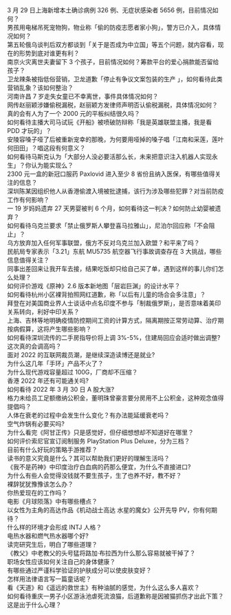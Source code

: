 3 月 29 日上海新增本土确诊病例 326 例、无症状感染者 5656 例，目前情况如何？  
男孩用电梯吊死宠物狗，物业称「偷的防疫志愿者家小狗」，警方已介入，具体情况如何？  
第五轮俄乌谈判后双方都谈到「关于是否成为中立国」等五个问题，就内容看，现在的形势到底对谁更有利？  
南京火灾离世夫妻留下 3 个孩子，目前情况如何？筹款平台的爱心捐款能否留给孩子？  
卫龙辣条被指低俗营销，卫龙道歉「停止有争议文案包装的生产 」，如何看待此类营销乱象？该如何整治？  
河南许昌 7 岁走失女童已不幸离世，事件具体情况如何？  
网传赵丽颖涉嫌偷税漏税，赵丽颖方发律师声明否认偷税漏税，具体情况如何？  
真的会有人为了一个 2000 元的平板纠结很久吗？  
如何看待主播大司马试玩《开船》被喷破防辩称「我是英雄联盟主播，我是看 PDD 才玩的」？  
安陵容嗓子哑了后被重新宠幸的那晚，为何要用哑掉的嗓子唱「江南和采莲，莲叶何田田」？唱这段有何意义？  
如何看待马斯克认为「大部分人没必要活那么长，未来把意识注入机器人实现永生」？你认为能实现么？  
2300 元一盒的新冠口服药 Paxlovid 进入至少 8 省份且纳入医保，有哪些值得关注的信息？  
深圳陈某因组织他人从香港偷渡入境被批逮捕，该行为涉及哪些犯罪？对当前防疫工作有何影响？  
一 19 岁妈妈遗弃 27 天男婴被判 6 个月，如何看待这一判决？如何防止幼婴被遗弃？  
如何看待乌克兰要求「禁止俄罗斯人攀登喜马拉雅山」，尼泊尔回应称「不会阻止」？  
乌方放弃加入任何军事联盟，俄方不反对乌克兰加入欧盟？和平来了吗？  
民航局专家表示「3.21」东航 MU5735 航空器飞行事故调查存在 3 大挑战，哪些信息值得关注？  
同事出差回来让我开车去接，结果吃饭却只给自己买了单，遇到这样的事儿你们怎么处理？  
如何评价游戏《原神》2.6 版本新地图「层岩巨渊」的设计水平？  
如何看待杭州小区裸背拍照网红道歉，称「以后有儿童的场合会多注意」？  
拜登在对美国商业界人士谈话中点名印度不参与「制裁俄罗斯」，是否意味着美印关系转向，利好中印关系？  
上海、吉林等地明确疫情防控期间工资的计算方式，隔离期按正常劳动算、治疗期按病假算，这将产生哪些影响？  
如何看待深圳流传的二手房指导价将上调 3%-5%，住建局回应会适时做出调整? 这次真的会调高吗？  
面对 2022 的互联网裁员潮，是继续深造读博还是就业?  
为什么这几年「手环」产品不火了？  
为什么现代游戏容量超过 100G，厂商却不压缩？  
香港 2022 年还有可能通关吗?  
如何看待 2022 年 3 月 30 日 A 股大涨?  
格力未给员工足额缴纳公积金，董明珠曾豪言要分房用不上公积金，这种观念值得提倡吗？  
人体在衰老的过程中会发生什么变化？有办法能延缓衰老吗？  
空气炸锅有必要买吗?  
为什么看完《阿甘正传》只是感觉好，但仔细想想却不知道好在哪里？  
如何评价索尼官宣订阅制服务 PlayStation Plus Deluxe，分为三档？  
目前有什么好玩的策略手游推荐？  
读书的意义究竟是什么？其可以帮助我们更好的理解生活吗？  
《我不是药神》中印度治疗白血病的药那么便宜，为什么不直接进口?  
为什么有些人会觉得没钱就不要生孩子，生了也养不好，教不好？  
裸辞犹犹豫豫该怎么办？  
你热爱现在的工作吗？  
电影《月球陨落》中有哪些槽点？  
以女性为主角的高达作品《机动战士高达 水星的魔女》公开先导 PV，你有何期待？  
什么样的环境才会形成 INTJ 人格？  
电热水器和燃气热水器哪个好?  
读完研究生后，明白了哪些道理？  
《教父》中老教父的头号猛将路加·布拉西为什么那么容易就被干掉了？  
职场女性应该如何关注自己的身体健康？  
有哪些通过严谨科学验证的护肤成分可以使皮肤变好？  
怎样用法律语言写一篇童话呢？  
看《天道》和《遥远的救世主》有种油腻的感觉，为什么这么多人喜欢？  
如何看待重庆一男子小区游泳池虐死流浪猫，后道歉称是因被猫抓伤才出此下策？这是出于什么心理？  
